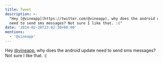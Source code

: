 ```yaml
---
title: Tweet
description: >-
  "Hey [@vineapp](https://twitter.com/@vineapp), why does the android update
  need to send sms messages? Not sure I like that. :("
date: '2014-02-20T23:02:30+00:00'
mentions:
  - '@vineapp'
---
```

Hey [@vineapp](https://twitter.com/@vineapp), why does the android update need to send sms messages? Not sure I like that. :(
